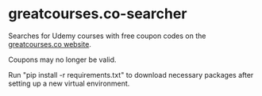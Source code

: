 # greatcourses.co-searcher
Searches for Udemy courses with free coupon codes on the [greatcourses.co website](https://www.greatcourses.co).

Coupons may no longer be valid.

Run "pip install -r requirements.txt" to download necessary packages after setting up a new virtual environment.

